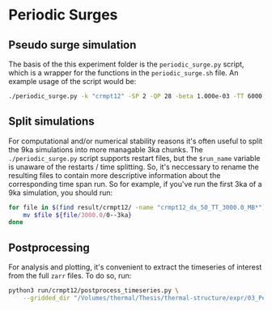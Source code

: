# Periodic Surges

## Pseudo surge simulation 
The basis of the this experiment folder is the `periodic_surge.py` script, which is a wrapper for the functions in the `periodic_surge.sh` file. An example usage of the script would be: 
```bash
./periodic_surge.py -k "crmpt12" -SP 2 -QP 28 -beta 1.000e-03 -TT 6000
```

## Split simulations 
For computational and/or numerical stability reasons it's often useful to split the 9ka simulations into
more managable 3ka chunks. The `./periodic_surge.py` script supports restart files, but the `$run_name` variable
is unaware of the restarts / time splitting. So, it's neccessary to rename the resulting files to contain
more descriptive information about the corresponding time span run. So for example, if you've run the first
3ka of a 9ka simulation, you should run: 
```bash
for file in $(find result/crmpt12/ -name "crmpt12_dx_50_TT_3000.0_MB*"); do  
    mv $file ${file/3000.0/0--3ka}
done
```

## Postprocessing 
For analysis and plotting, it's convenient to extract the timeseries of interest from the full `zarr` files. 
To do so, run: 
```bash 
python3 run/crmpt12/postprocess_timeseries.py \
    --gridded_dir "/Volumes/thermal/Thesis/thermal-structure/expr/03_PeriodicSurge/result/crmpt12/gridded/"
```
